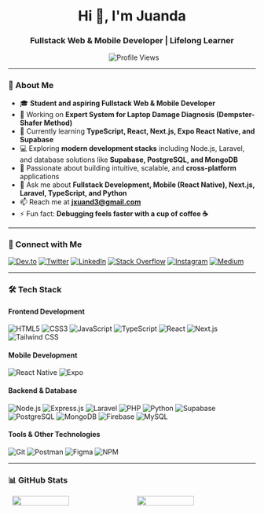 <h1 align="center">Hi 👋, I'm Juanda</h1>
<h3 align="center">Fullstack Web & Mobile Developer | Lifelong Learner</h3>

<p align="center">
  <img src="https://komarev.com/ghpvc/?username=juanda050&label=Profile%20views&color=0e75b6&style=flat" alt="Profile Views" />
</p>

---

### 🌟 About Me
- 🎓 **Student and aspiring Fullstack Web & Mobile Developer**  
- 🔭 Working on **Expert System for Laptop Damage Diagnosis (Dempster-Shafer Method)**  
- 🌱 Currently learning **TypeScript, React, Next.js, Expo React Native, and Supabase**  
- 💻 Exploring **modern development stacks** including Node.js, Laravel, and database solutions like **Supabase, PostgreSQL, and MongoDB**  
- 🚀 Passionate about building intuitive, scalable, and **cross-platform** applications  
- 💬 Ask me about **Fullstack Development, Mobile (React Native), Next.js, Laravel, TypeScript, and Python**  
- 📫 Reach me at **jxuand3@gmail.com**  
- ⚡ Fun fact: **Debugging feels faster with a cup of coffee ☕**

---

### 🔗 Connect with Me
[![Dev.to](https://img.shields.io/badge/Dev.to-0A0A0A?style=for-the-badge&logo=devdotto&logoColor=white)](https://dev.to/juanda63)
[![Twitter](https://img.shields.io/badge/Twitter-1DA1F2?style=for-the-badge&logo=twitter&logoColor=white)](https://twitter.com/juanda_dez)
[![LinkedIn](https://img.shields.io/badge/LinkedIn-0077B5?style=for-the-badge&logo=linkedin&logoColor=white)](https://linkedin.com/in/juanda-194aa328a)
[![Stack Overflow](https://img.shields.io/badge/Stack%20Overflow-FE7A16?style=for-the-badge&logo=stackoverflow&logoColor=white)](https://stackoverflow.com/users/25330091)
[![Instagram](https://img.shields.io/badge/Instagram-E4405F?style=for-the-badge&logo=instagram&logoColor=white)](https://instagram.com/juanda.devz)
[![Medium](https://img.shields.io/badge/Medium-12100E?style=for-the-badge&logo=medium&logoColor=white)](https://medium.com/@jxuand)

---

### 🛠️ Tech Stack

#### **Frontend Development**  
![HTML5](https://img.shields.io/badge/HTML5-E34F26?style=for-the-badge&logo=html5&logoColor=white)
![CSS3](https://img.shields.io/badge/CSS3-1572B6?style=for-the-badge&logo=css3&logoColor=white)
![JavaScript](https://img.shields.io/badge/JavaScript-F7DF1E?style=for-the-badge&logo=javascript&logoColor=black)
![TypeScript](https://img.shields.io/badge/TypeScript-007ACC?style=for-the-badge&logo=typescript&logoColor=white)
![React](https://img.shields.io/badge/React-61DAFB?style=for-the-badge&logo=react&logoColor=black)
![Next.js](https://img.shields.io/badge/Next.js-000000?style=for-the-badge&logo=nextdotjs&logoColor=white)
![Tailwind CSS](https://img.shields.io/badge/Tailwind%20CSS-38B2AC?style=for-the-badge&logo=tailwind-css&logoColor=white)

#### **Mobile Development**
![React Native](https://img.shields.io/badge/React%20Native-61DAFB?style=for-the-badge&logo=react&logoColor=black)
![Expo](https://img.shields.io/badge/Expo-1F1F1F?style=for-the-badge&logo=expo&logoColor=white)

#### **Backend & Database**  
![Node.js](https://img.shields.io/badge/Node.js-339933?style=for-the-badge&logo=nodedotjs&logoColor=white)
![Express.js](https://img.shields.io/badge/Express.js-000000?style=for-the-badge&logo=express&logoColor=white)
![Laravel](https://img.shields.io/badge/Laravel-FF2D20?style=for-the-badge&logo=laravel&logoColor=white)
![PHP](https://img.shields.io/badge/PHP-777BB4?style=for-the-badge&logo=php&logoColor=white)
![Python](https://img.shields.io/badge/Python-3776AB?style=for-the-badge&logo=python&logoColor=white)
![Supabase](https://img.shields.io/badge/Supabase-3ECF8E?style=for-the-badge&logo=supabase&logoColor=white)
![PostgreSQL](https://img.shields.io/badge/PostgreSQL-336791?style=for-the-badge&logo=postgresql&logoColor=white)
![MongoDB](https://img.shields.io/badge/MongoDB-47A248?style=for-the-badge&logo=mongodb&logoColor=white)
![Firebase](https://img.shields.io/badge/Firebase-FFCA28?style=for-the-badge&logo=firebase&logoColor=black)
![MySQL](https://img.shields.io/badge/MySQL-4479A1?style=for-the-badge&logo=mysql&logoColor=white)

#### **Tools & Other Technologies**  
![Git](https://img.shields.io/badge/Git-F05032?style=for-the-badge&logo=git&logoColor=white)
![Postman](https://img.shields.io/badge/Postman-FF6C37?style=for-the-badge&logo=postman&logoColor=white)
![Figma](https://img.shields.io/badge/Figma-F24E1E?style=for-the-badge&logo=figma&logoColor=white)
![NPM](https://img.shields.io/badge/NPM-CB3837?style=for-the-badge&logo=npm&logoColor=white)

---

### 📊 GitHub Stats
<div style="display: flex; justify-content: space-between; text-align: justify;">
  <img src="https://github-profile-summary-cards.vercel.app/api/cards/repos-per-language?username=juanda050&theme=github_dark" width="48%">
  <img src="https://github-profile-summary-cards.vercel.app/api/cards/stats?username=juanda050&theme=github_dark" width="48%">
</div>
